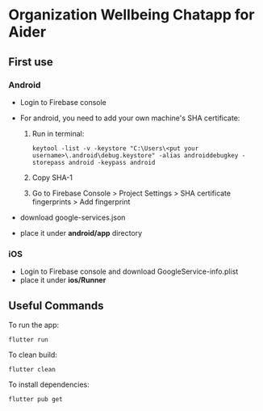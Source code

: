 # Organization Wellbeing Chatapp for Aider

## First use

### Android
* Login to Firebase console
* For android, you need to add your own machine's SHA certificate:
 
  1. Run in terminal:  
      ```
      keytool -list -v -keystore "C:\Users\<put your username>\.android\debug.keystore" -alias androiddebugkey -storepass android -keypass android
      ```

  2. Copy SHA-1  
  3. Go to Firebase Console > Project Settings > SHA certificate fingerprints > Add fingerprint

* download google-services.json
* place it under **android/app** directory

### iOS
* Login to Firebase console and download GoogleService-info.plist
* place it under **ios/Runner**


## Useful Commands

To run the app:
```
flutter run
```

To clean build:
```
flutter clean
```

To install dependencies:
```
flutter pub get
```



